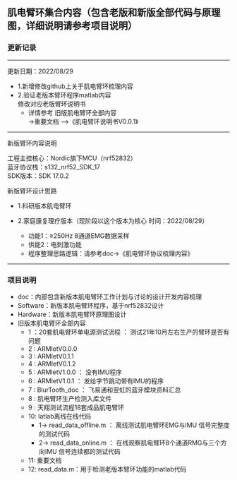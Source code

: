 ## 肌电臂环集合内容（包含老版和新版全部代码与原理图，详细说明请参考项目说明）
### 更新记录
---


更新日期：2022/08/29<br>

 * 1.新增修改github上关于肌电臂环梳理内容
 * 2.验证老版本臂环程序matlab内容<br>
  	修改对应老版臂环说明书
	* 详情参考 旧版肌电臂环全部内容<br>
				->重要文档
					—>《肌电臂环说明书V0.0.1》


---
新版臂环内容说明

工程主控核心：Nordic旗下MCU（nrf52832）<br>
蓝牙协议栈：s132_nrf52_SDK_17<br>
SDK版本：SDK 17.0.2<br>

新版臂环设计思路<br>
* 1.科研版本肌电臂环

* 2.家庭康复理疗版本（现阶段以这个版本为核心 时间：2022/08/29）<br>
	* 功能1：≥250Hz 8通道EMG数据采样<br>
	* 供能2：电刺激功能
	* 程序整理思路逻辑：请参考doc->《肌电臂环协议梳理内容》

---

### 项目说明
- doc：内部包含新版本肌电臂环工作计划与讨论的设计开发内容梳理
- Software：新版本肌电臂环程序，基于nrf52832设计
- Hardware：新版本肌电臂环原理图设计
- 旧版本肌电臂环全部内容
	* 1 ：20套肌电臂环单电源测试流程 ： 测试21年10月左右生产的臂环是否有问题
	* 2 : ARMletV0.0.0
	* 3 : ARMletV0.1.1
	* 4 : ARMletV0.1.2
	* 5 : ARMletV1.0.0	：	没有IMU程序
	* 6 : ARMletV1.0.1	：	发给字节跳动带有IMU的程序
	* 7 : BlurTooth_doc	：	飞易通和翌虹的蓝牙模块资料汇总
	* 8 : 肌电臂环生产检测入库文件
	* 9 : 天翔测试流程18套成品肌电臂环
	* 10: latlab离线在线代码
		* 1-> read_data_offline.m ： 离线测试肌电臂环EMG与IMU 信号完整度的测试代码
		* 2-> read_data_online.m  ： 在线观察肌电臂环8个通道RMG与三个方向IMU 信号连续都的测试代码
	* 11: 重要文档
	* 12: read_data.m：用于检测老版本臂环功能的matlab代码
	
	
	
	
	
	
	
	
	
	
	
	
	
	
	
	
	
	
	
	
